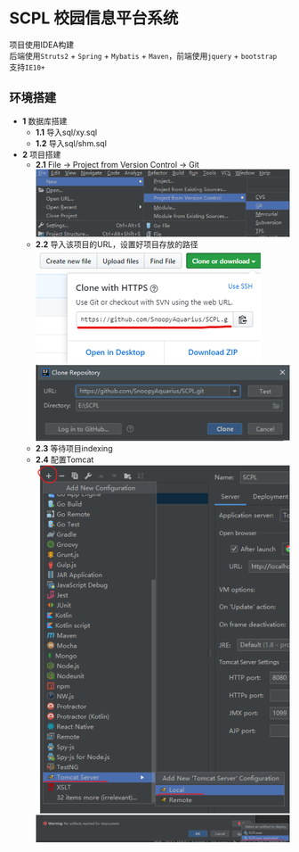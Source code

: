 # SCPL 校园信息平台系统

项目使用IDEA构建  
后端使用`Struts2` + `Spring` + `Mybatis` + `Maven`，前端使用`jquery` + `bootstrap`  
支持`IE10+`

## 环境搭建
- **1** 数据库搭建
    + **1.1**  导入sql/xy.sql  
    + **1.2**  导入sql/shm.sql
- **2** 项目搭建
    + **2.1**  File -> Project from Version Control -> Git  
    ![2.1](img/2.1.png)
    + **2.2**  导入该项目的URL，设置好项目存放的路径  
    ![2.2.1](img/2.2.1.png)  
    ![2.2.2](img/2.2.2.png)
    + **2.3**  等待项目indexing
    + **2.4**  配置Tomcat  
    ![2.4.1](img/2.4.1.png)
    ![2.4.1](img/2.4.2.png)